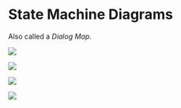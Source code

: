 # State Machine Diagrams
Also called a *Dialog Map*.

![](https://i.imgur.com/mnRibYq.png)

![](https://i.imgur.com/3kIBGj9.png)

![](https://i.imgur.com/mDOoFxV.png)

![](https://i.imgur.com/8QS0f0J.png)
